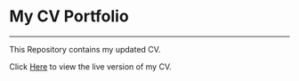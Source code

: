 # My CV Portfolio

---

This Repository contains my updated CV.

Click [Here](https://rouhi438.github.io/MyCV-Portfolio/) to view the live version of my CV.
